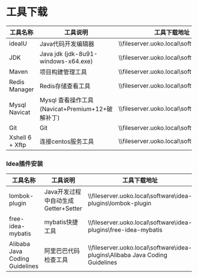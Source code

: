 # 工具下载

工具名称 | 工具说明 | 工具下载地址
--- | ---| ---
ideaIU| Java代码开发编辑器 | \\\fileserver.uoko.local\software\idea
JDK  | Java jdk (jdk-8u91-windows-x64.exe)      | \\\fileserver.uoko.local\software\jdk
Maven|项目构建管理工具 | \\\fileserver.uoko.local\software\maven
Redis Manager| Redis存储查看工具| \\\fileserver.uoko.local\software\redis
Mysql Navicat| Mysql 查看操作工具(Navicat+Premium+12+破解补丁)| \\\fileserver.uoko.local\software\mysql
Git | Git | \\\fileserver.uoko.local\software\git
Xshell 6 + Xftp | 连接centos服务工具 | \\\fileserver.uoko.local\software\xshell

### Idea插件安装

工具名称 | 工具说明 | 工具下载地址|存放地址
--- | ---| ---|---
lombok-plugin | Java开发过程中自动生成Getter+Setter | \\\fileserver.uoko.local\software\idea-plugins\lombok-plugin|\idea安装路径\IntelliJ IDEA 2018.1.4\plugins\
free-idea-mybatis| mybatis快捷工具|\\\fileserver.uoko.local\software\idea-plugins\free-idea-mybatis|\idea安装路径\IntelliJ IDEA 2018.1.4\plugins\
Alibaba Java Coding Guidelines|阿里巴巴代码检查工具|\\\fileserver.uoko.local\software\idea-plugins\Alibaba Java Coding Guidelines|\idea安装路径\IntelliJ IDEA 2018.1.4\plugins\
